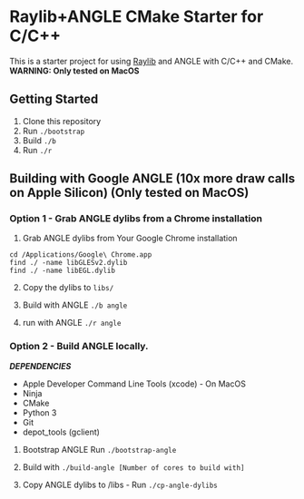 # Raylib+ANGLE CMake Starter for C/C++

This is a starter project for using [Raylib](https://www.raylib.com/) and ANGLE with C/C++ and CMake.
**WARNING: Only tested on MacOS**


## Getting Started

1. Clone this repository
2. Run `./bootstrap`
3. Build `./b`
4. Run `./r`

## Building with Google ANGLE (10x more draw calls on Apple Silicon) (Only tested on MacOS)
### Option 1 - Grab ANGLE dylibs from a Chrome installation
1. Grab ANGLE dylibs from Your Google Chrome installation

```
cd /Applications/Google\ Chrome.app
find ./ -name libGLESv2.dylib
find ./ -name libEGL.dylib
```

2. Copy the dylibs to `libs/`

3. Build with ANGLE `./b angle`

4. run with ANGLE `./r angle`

### Option 2 - Build ANGLE locally.
***DEPENDENCIES***

* Apple Developer Command Line Tools (xcode) - On MacOS
* Ninja
* CMake
* Python 3
* Git
* depot_tools (gclient)
  
1. Bootstrap ANGLE
   Run `./bootstrap-angle`
   
3. Build with `./build-angle [Number of cores to build with]`
   
5. Copy ANGLE dylibs to /libs - Run `./cp-angle-dylibs`
